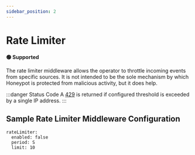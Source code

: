 ```yaml
---
sidebar_position: 2
---
```


# Rate Limiter

**🟢 Supported**

The rate limiter middleware allows the operator to throttle incoming events from specific sources. It is not intended to be the sole mechanism by which Honeypot is protected from malicious activity, but it does help.


:::danger Status Code
A [429](https://developer.mozilla.org/en-US/docs/Web/HTTP/Status/429) is returned if configured threshold is exceeded by a single IP address.
:::


## Sample Rate Limiter Middleware Configuration

```
rateLimiter:
  enabled: false
  period: S
  limit: 10
```

